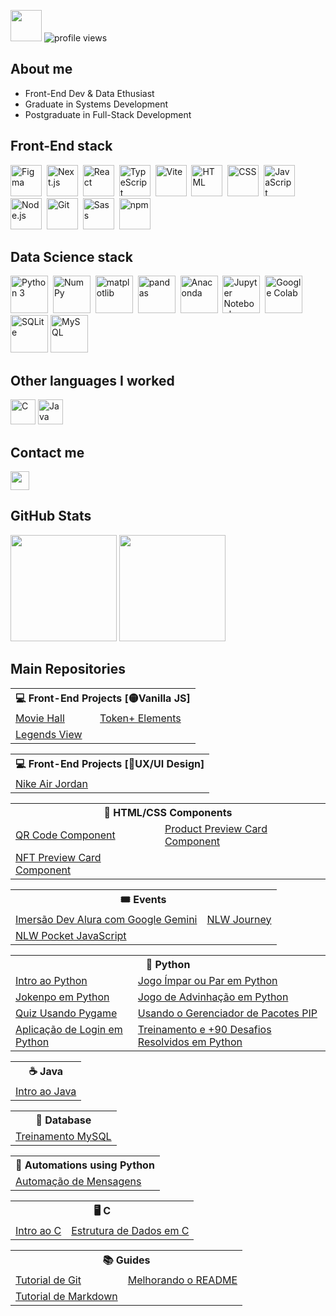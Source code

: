 <img src="https://github.com/TheDudeThatCode/TheDudeThatCode/blob/master/Assets/Developer.gif" width="50"> ![profile views](https://komarev.com/ghpvc/?username=udanielnogueira&color=006bed)

## About me

- Front-End Dev & Data Ethusiast
- Graduate in Systems Development
- Postgraduate in Full-Stack Development

## Front-End stack

<div>
  <img src="https://cdn.jsdelivr.net/gh/devicons/devicon@latest/icons/figma/figma-original.svg" width="50" title="Figma"/>&nbsp;
  <img src="https://cdn.jsdelivr.net/gh/devicons/devicon@latest/icons/nextjs/nextjs-original.svg" width="50" title="Next.js"/>&nbsp;
  <img src="https://cdn.jsdelivr.net/gh/devicons/devicon@latest/icons/react/react-original.svg" width="50" title="React"/>&nbsp;
  <img src="https://cdn.jsdelivr.net/gh/devicons/devicon@latest/icons/typescript/typescript-original.svg" width="50" title="TypeScript"/>&nbsp;
  <img src="https://cdn.jsdelivr.net/gh/devicons/devicon@latest/icons/vitejs/vitejs-original.svg" width="50" title="Vite"/>&nbsp;
  <img src="https://cdn.jsdelivr.net/gh/devicons/devicon/icons/html5/html5-original.svg" width="50" title="HTML"/>&nbsp;
  <img src="https://cdn.jsdelivr.net/gh/devicons/devicon/icons/css3/css3-original.svg" width="50" title="CSS"/>&nbsp;
  <img src="https://cdn.jsdelivr.net/gh/devicons/devicon/icons/javascript/javascript-original.svg" width="50" title="JavaScript"/>&nbsp;
  <img src="https://cdn.jsdelivr.net/gh/devicons/devicon@latest/icons/nodejs/nodejs-original.svg" width="50" title="Node.js"/>&nbsp;
  <img src="https://cdn.jsdelivr.net/gh/devicons/devicon/icons/git/git-original.svg" width="50" title="Git"/>&nbsp;
  <img src="https://cdn.jsdelivr.net/gh/devicons/devicon@latest/icons/sass/sass-original.svg" width="50" title="Sass" />&nbsp;
  <img src="https://cdn.jsdelivr.net/gh/devicons/devicon@latest/icons/npm/npm-original-wordmark.svg" width="50" title="npm"/>
</div>

## Data Science stack

<div>
  <img src="https://cdn.jsdelivr.net/gh/devicons/devicon/icons/python/python-original.svg" width="60" title="Python 3"/>&nbsp;
  <img src="https://cdn.jsdelivr.net/gh/devicons/devicon@latest/icons/numpy/numpy-original.svg" width="60" title="NumPy"/>&nbsp;
  <img src="https://cdn.jsdelivr.net/gh/devicons/devicon@latest/icons/matplotlib/matplotlib-original.svg" width="60" title="matplotlib"/>&nbsp;
  <img src="https://cdn.jsdelivr.net/gh/devicons/devicon@latest/icons/pandas/pandas-original-wordmark.svg" width="60" title="pandas"/>&nbsp;
  <img src="https://cdn.jsdelivr.net/gh/devicons/devicon@latest/icons/anaconda/anaconda-original.svg" width="60" title="Anaconda"/>&nbsp;
  <img src="https://cdn.jsdelivr.net/gh/devicons/devicon@latest/icons/jupyter/jupyter-original-wordmark.svg" width="60" title="Jupyter Notebook"/>&nbsp;
  <img src="https://cdn.jsdelivr.net/gh/devicons/devicon@latest/icons/googlecolab/googlecolab-original.svg" width="60" title="Google Colab"/>&nbsp;
  <img src="https://cdn.jsdelivr.net/gh/devicons/devicon@latest/icons/sqlite/sqlite-original.svg" width="60" title="SQLite"/>
  <img src="https://cdn.jsdelivr.net/gh/devicons/devicon@latest/icons/mysql/mysql-original-wordmark.svg" width="60" title="MySQL"/>&nbsp;
</div>

## Other languages I worked

<div>
  <img src="https://cdn.jsdelivr.net/gh/devicons/devicon/icons/c/c-original.svg" width="40" title="C"/>
  <img src="https://cdn.jsdelivr.net/gh/devicons/devicon/icons/java/java-original.svg" width="40" title="Java"/>
</div>

## Contact me

<a href="https://www.linkedin.com/in/udanielnogueira" target="_blank" alt="Linkedin">
  <img src="https://img.shields.io/badge/-Linkedin-0e76a8?style=flat-square&logo=Linkedin&logoColor=white&link=linkedin.com/in/udanielnogueira" height="30"/>
</a>

## GitHub Stats

<div align="left">
  <img height="170em" src="https://github-readme-stats.vercel.app/api/top-langs/?username=udanielnogueira&layout=compact&langs_count=8&theme=dark"/>
  <img height="170em" src="https://github-readme-stats.vercel.app/api?username=udanielnogueira&show_icons=true&theme=dark&include_all_commits=false&count_private=true"/>
</div>

## Main Repositories

<table>
  <tr><th colspan="2">💻 Front-End Projects [🟡Vanilla JS]</th></tr>
  <tr>
    <td><a href="https://github.com/udanielnogueira/movie-hall">Movie Hall</a></td>
    <td><a href="https://github.com/udanielnogueira/token-elements">Token+ Elements</a></td>
  </tr>
  <tr>
    <td><a href="https://github.com/udanielnogueira/legends-view">Legends View</a></td>
    <td></td>
  </tr>
</table>

<table>
  <tr><th colspan="2">💻 Front-End Projects [🎨UX/UI Design]</th></tr>
  <tr>
    <td><a href="https://github.com/udanielnogueira/nike-air-jordan">Nike Air Jordan</a></td>
  </tr>
</table>

<table>
  <tr><th colspan="2">🧩 HTML/CSS Components</th></tr>
  <tr>
    <td><a href="https://github.com/udanielnogueira/qr-code-component">QR Code Component</a></td>
    <td><a href="https://github.com/udanielnogueira/product-preview-card-component">Product Preview Card Component</a></td>
  </tr>
  <tr>
    <td><a href="https://github.com/udanielnogueira/nft-preview-card-component">NFT Preview Card Component</a></td>
    <td></td>
  </tr>
</table>

<table>
  <tr><th colspan="2">🎟️ Events</th></tr>
  <tr>
    <td><a href="https://github.com/udanielnogueira/imersao-dev-google-gemini">Imersão Dev Alura com Google Gemini</a></td>
    <td><a href="https://github.com/udanielnogueira/nlw-journey">NLW Journey</a></td>
  </tr>
  <tr>
    <td><a href="https://github.com/udanielnogueira/nlw-pocket-javascript">NLW Pocket JavaScript</a></td>
  </tr>
</table>

<table>
  <tr><th colspan="2">🐍 Python</th></tr>
  <tr>
    <td><a href="https://github.com/udanielnogueira/python-zero">Intro ao Python</a></td>
    <td><a href="https://github.com/udanielnogueira/impar-par-python">Jogo Ímpar ou Par em Python</a></td>
  </tr>
  <tr>
    <td><a href="https://github.com/udanielnogueira/jokenpo-python">Jokenpo em Python</a></td>
    <td><a href="https://github.com/udanielnogueira/advinhe-python">Jogo de Advinhação em Python</a></td>
  </tr>
  <tr>
    <td><a href="https://github.com/udanielnogueira/future-hope">Quiz Usando Pygame</a></td>
    <td><a href="https://github.com/udanielnogueira/python-pip">Usando o Gerenciador de Pacotes PIP</a></td>
  </tr>
  <tr>
    <td><a href="https://github.com/udanielnogueira/app-login-python">Aplicação de Login em Python</a></td>
    <td><a href="https://github.com/udanielnogueira/treinamento-python">Treinamento e +90 Desafios Resolvidos em Python</a></td>
  </tr>
</table>

<table>
  <tr><th colspan="2">☕ Java</th></tr>
  <tr>
    <td><a href="https://github.com/udanielnogueira/java-zero">Intro ao Java</a></td>
  </tr>
</table>

<table>
  <tr><th colspan="2">🎲 Database</th></tr>
  <tr>
    <td><a href="https://github.com/udanielnogueira/mysql-guanabara">Treinamento MySQL</a></td>
  </tr>
</table>

<table>
  <tr><th colspan="2">🤖 Automations using Python</th></tr>
  <tr>
    <td><a href="https://github.com/udanielnogueira/msg-automatizada">Automação de Mensagens</a></td>
  </tr>
</table>

<table>
  <tr><th colspan="2">🖥️ C</th></tr>
  <tr>
    <td><a href="https://github.com/udanielnogueira/c-zero">Intro ao C</a></td>
    <td><a href="https://github.com/udanielnogueira/data-structure-zero">Estrutura de Dados em C</a></td>
  </tr>
</table>

<table>
  <tr><th colspan="2">📚 Guides</th></tr>
  <tr>
    <td><a href="https://github.com/udanielnogueira/git-tutorial">Tutorial de Git</a></td>
    <td><a href="https://github.com/udanielnogueira/github-profile">Melhorando o README</a></td>
  </tr>
  <tr>
    <td><a href="https://github.com/udanielnogueira/markdown-syntax">Tutorial de Markdown</a></td>
    <td></td>
  </tr>
</table>
